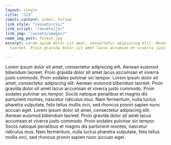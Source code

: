 ```yaml
---
layout: single
title: "123"
robots_content: index, follow
link_style: "/assets/css/"
link_script: "/assets/js/"
link_img: "/assets/images/"
name_img_post: forest.jpg
excerpt: Lorem ipsum dolor sit amet, consectetur adipiscing elit. Aenean euismod bibendum
  laoreet. Proin gravida dolor sit amet lacus accumsan et viverra justo commodo.

---
```

Lorem ipsum dolor sit amet, consectetur adipiscing elit. Aenean euismod bibendum laoreet. Proin gravida dolor sit amet lacus accumsan et viverra justo commodo. Proin sodales pulvinar sic tempor. Lorem ipsum dolor sit amet, consectetur adipiscing elit. Aenean euismod bibendum laoreet. Proin gravida dolor sit amet lacus accumsan et viverra justo commodo. Proin sodales pulvinar sic tempor. Sociis natoque penatibus et magnis dis parturient montes, nascetur ridiculus mus. Nam fermentum, nulla luctus pharetra vulputate, felis tellus mollis orci, sed rhoncus pronin sapien nunc accuan eget. Lorem ipsum dolor sit amet, consectetur adipiscing elit. Aenean euismod bibendum laoreet. Proin gravida dolor sit amet lacus accumsan et viverra justo commodo. Proin sodales pulvinar sic tempor. Sociis natoque penatibus et magnis dis parturient montes, nascetur ridiculus mus. Nam fermentum, nulla luctus pharetra vulputate, felis tellus mollis orci, sed rhoncus pronin sapien nunc accuan eget. 